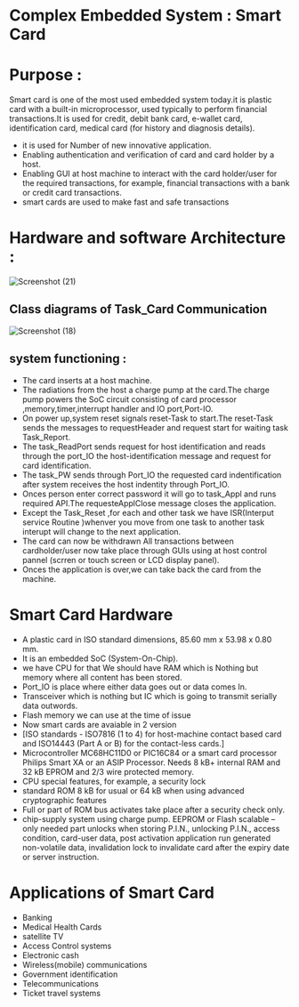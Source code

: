 # Complex Embedded System : Smart Card 

# Purpose :
Smart card is one of the most used embedded 
system today.it is plastic card with a built-in microprocessor, used typically to perform financial transactions.It is used for credit, debit bank card, 
e-wallet card, identification card, medical card (for 
history and diagnosis details).
* it is used for Number of new innovative application.
* Enabling authentication and verification of card and card holder by a host.
* Enabling GUI at host machine to interact with the card holder/user for the required transactions, for example, financial transactions with a bank or credit card transactions.
* smart cards are used to make fast and safe transactions 

# Hardware and software Architecture :

![Screenshot (21)](https://user-images.githubusercontent.com/98826329/154831830-63a9e3db-c0a6-41e3-ac31-c7bd56a286d7.png)
## Class diagrams of Task_Card Communication
 ![Screenshot (18)](https://user-images.githubusercontent.com/98826329/154830989-a6736652-e158-4de4-a8f2-4dd1ce4ca10b.png)


## system functioning :
* The card inserts at a host machine.
* The radiations from the host a charge pump at the card.The charge pump powers the SoC circuit consisting of card processor ,memory,timer,interrupt handler and IO port,Port-IO.
* On power up,system reset signals reset-Task to start.The reset-Task sends the messages to requestHeader and request start for waiting task Task_Report.
* The task_ReadPort sends request for host identification and reads through the port_IO the host-identification message and request for card identification.
* The task_PW sends through Port_IO the requested card indentification after system receives the host indentity through Port_IO.
* Onces person enter correct password it will go to task_Appl and runs required API.The requesteApplClose message closes the application.
* Except the Task_Reset ,for each and other task we have ISR(Interput service Routine )whenver you move from one task to another task interupt will change to the next  application.
* The card can now be withdrawn All transactions between cardholder/user now take place through GUIs using at host control pannel (scrren or touch screen or LCD display panel).
* Onces the application is over,we can take back the card from the machine.

# Smart Card Hardware
* A plastic card in ISO standard dimensions, 85.60 mm x 53.98 x 0.80 mm.
* It is an embedded SoC (System-On-Chip). 
* we have CPU for that We should have RAM which is Nothing but memory where all content has been stored.
* Port_IO is place where either data goes out or data comes In.
* Transceiver which is nothing but IC which is going to transmit serially data outwords.
* Flash memory we can use at the time of issue 
* Now smart cards are avaiable in 2 version
* [ISO standards - ISO7816 (1 to 4) for host-machine contact based card and ISO14443 (Part A or B) for the contact-less cards.]
* Microcontroller MC68HC11D0 or PIC16C84 or a smart card processor Philips Smart XA or an ASIP Processor. Needs 8 kB+ internal RAM and 32 kB EPROM and 2/3 wire protected memory.
* CPU special features, for example, a security lock 
* standard ROM 8 kB for usual or 64 kB when using advanced cryptographic features
*  Full or part of ROM bus activates take place after a security check only.
*  chip-supply system using charge pump.
EEPROM or Flash scalable – only needed part unlocks when storing P.I.N., unlocking P.I.N., access condition, card-user data, post activation application run generated non-volatile data, invalidation lock to invalidate card after the expiry date or server instruction.

# Applications of Smart Card
* Banking
*  Medical Health Cards
*  satellite TV
*  Access Control systems
*  Electronic cash
*  Wireless(mobile) communications
*  Government identification
*  Telecommunications
*  Ticket travel systems

 
 





